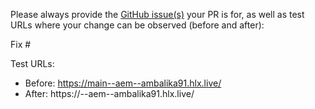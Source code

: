 Please always provide the [GitHub issue(s)](../issues) your PR is for, as well as test URLs where your change can be observed (before and after):

Fix #<gh-issue-id>

Test URLs:
- Before: https://main--aem--ambalika91.hlx.live/
- After: https://<branch>--aem--ambalika91.hlx.live/
